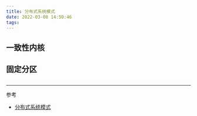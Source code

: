 ```yaml
---
title: 分布式系统模式
date: 2022-03-08 14:50:46
tags:
---
```


## 一致性内核
## 固定分区
## 

---
参考
- [分布式系统模式](https://martinfowler.com/articles/patterns-of-distributed-systems/)